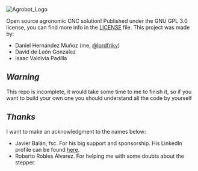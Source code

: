![Agrobot_Logo](https://i.imgur.com/msrgHaN.jpg)

Open source agronomic CNC solution!
Published under the GNU GPL 3.0 license, you can find more info in the [LICENSE](https://github.com/lordfriky/Agrobot/blob/master/LICENSE) file.
This project was made by:
- Daniel Hernández Muñoz (me, [@lordfriky](https://github.com/lordfriky))
- David de León Gonzalez
- Isaac Valdivia Padilla
## _Warning_
This repo is incomplete, it would take some time to me to finish it, so if you want to build your own one you should understand all the code by yourself
## _Thanks_
I want to make an acknowledgment to the names below:
- Javier Balán, fsc. For his big support and sponsorship. His LinkedIn profile can be found [here](https://mx.linkedin.com/in/javierbalan).
- Roberto Robles Álvarez. For helping me with some doubts about the stepper.
